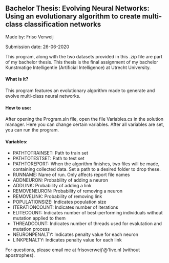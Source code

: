 ## Bachelor Thesis: Evolving Neural Networks: Using an evolutionary algorithm to create multi-class classification networks

Made by: Friso Verweij

Submission date: 26-06-2020

This program, along with the two datasets provided in this .zip file are part of my bachelor thesis.
This thesis is the final assignment of my bachelor Kunstmatige Intelligentie (Artificial Intelligence) at Utrecht University.

#### What is it?
This program features an evolutionary algorithm made to generate and evolve multi-class neural networks.

#### How to use:
After opening the Program.sln file, open the file Variables.cs in the solution manager.
Here you can change certain variables.
After all variables are set, you can run the program.

#### Variables:
- PATHTOTRAINSET:   Path to train set
- PATHTOTESTSET:    Path to test set
- PATHTOREPORT:		  When the algorithm finishes, two files will be made, containing collected data. Set a path to a desired folder to drop these.
- RUNNAME:			    Name of run. Only affects report file names
- ADDNEURON:		    Probability of adding a neuron
- ADDLINK:			    Probability of adding a link
- REMOVENEURON:		  Probability of removing a neuron
- REMOVELINK:	      Probability of removing link
- POPULATIONSIZE:		Indicates population size
- ITERATIONCOUNT:	  Indicates number of iterations
- ELITECOUNT:		    Indicates number of best-performing individuals without mutation applied to them
- THREADCOUNT:		  Indicates number of threads used for evalutation and mutation process
- NEURONPENALTY:		Indicates penalty value for each neuron
- LINKPENALTY:		  Indicates penalty value for each link

For questions, please email me at frisoverweij'@'live.nl (without apostrophes).
